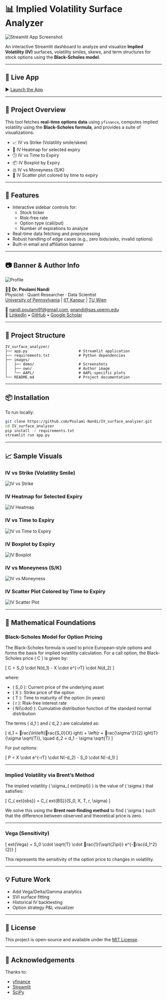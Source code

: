 
# 📊 Implied Volatility Surface Analyzer

![Streamlit App Screenshot](https://github.com/Poulami-Nandi/IV_surface_analyzer/raw/main/images/demo/banner_screenshot.png)

An interactive Streamlit dashboard to analyze and visualize **Implied Volatility (IV)** surfaces, volatility smiles, skews, and term structures for stock options using the **Black-Scholes model**.

---

## 🚀 Live App

▶️ [Launch the App](https://ivsurfaceanalyzer-fv9ni87dppyftsappw6q87h.streamlit.app)

---

## 🧠 Project Overview

This tool fetches **real-time options data** using `yfinance`, computes implied volatility using the **Black-Scholes formula**, and provides a suite of visualizations:

- 📈 IV vs Strike (Volatility smile/skew)
- 🧊 IV Heatmap for selected expiry
- 🕒 IV vs Time to Expiry
- 📦 IV Boxplot by Expiry
- ⚖️ IV vs Moneyness (S/K)
- 🎯 IV Scatter plot colored by time to expiry

---

## 🔧 Features

- Interactive sidebar controls for:
  - Stock ticker
  - Risk-free rate
  - Option type (call/put)
  - Number of expirations to analyze
- Real-time data fetching and preprocessing
- Robust handling of edge cases (e.g., zero bids/asks, invalid options)
- Built-in email and affiliation banner

---

## 📷 Banner & Author Info

![Profile](https://github.com/Poulami-Nandi/IV_surface_analyzer/raw/main/images/own/own_image.jpg)

**👩‍🔬 Dr. Poulami Nandi**  
Physicist · Quant Researcher · Data Scientist  
[University of Pennsylvania](https://live-sas-physics.pantheon.sas.upenn.edu/people/poulami-nandi) | [IIT Kanpur](https://www.iitk.ac.in/) | [TU Wien](http://www.itp.tuwien.ac.at/CPT/index.htm?date=201838&cats=xbrbknmztwd)

📧 [nandi.poulami91@gmail.com](mailto:nandi.poulami91@gmail.com), [pnandi@sas.upenn.edu](mailto:pnandi@sas.upenn.edu)  
🔗 [LinkedIn](https://www.linkedin.com/in/poulami-nandi-a8a12917b/) • [GitHub](https://github.com/Poulami-Nandi) • [Google Scholar](https://scholar.google.co.in/citations?user=bOYJeAYAAAAJ&hl=en)

---

## 📁 Project Structure

```
IV_surface_analyzer/
├── app.py                       # Streamlit application
├── requirements.txt             # Python dependencies
├── images/
│   ├── demo/                    # Screenshots
│   ├── own/                     # Author image
│   └── AAPL/                    # AAPL-specific plots
└── README.md                    # Project documentation
```

---

## 📦 Installation

To run locally:

```bash
git clone https://github.com/Poulami-Nandi/IV_surface_analyzer.git
cd IV_surface_analyzer
pip install -r requirements.txt
streamlit run app.py
```

---

## 📈 Sample Visuals

### IV vs Strike (Volatility Smile)

![IV vs Strike](https://github.com/Poulami-Nandi/IV_surface_analyzer/raw/main/images/AAPL/iv_vs_strike.png)

### IV Heatmap for Selected Expiry

![IV Heatmap](https://github.com/Poulami-Nandi/IV_surface_analyzer/raw/main/images/AAPL/iv_heatmap.png)

### IV vs Time to Expiry

![IV vs Time to Expiry](https://github.com/Poulami-Nandi/IV_surface_analyzer/raw/main/images/AAPL/iv_vs_expiry.png)

### IV Boxplot by Expiry

![IV Boxplot](https://github.com/Poulami-Nandi/IV_surface_analyzer/raw/main/images/AAPL/iv_boxplot.png)

### IV vs Moneyness (S/K)

![IV vs Moneyness](https://github.com/Poulami-Nandi/IV_surface_analyzer/raw/main/images/AAPL/iv_vs_moneyness.png)

### IV Scatter Plot Colored by Time to Expiry

![IV Scatter Plot](https://github.com/Poulami-Nandi/IV_surface_analyzer/raw/main/images/AAPL/iv_scatter.png)

---

## 🧠 Mathematical Foundations

### Black-Scholes Model for Option Pricing

The Black-Scholes formula is used to price European-style options and forms the basis for implied volatility calculation. For a call option, the Black-Scholes price \( C \) is given by:

\[
C = S_0 \cdot N(d_1) - X \cdot e^{-rT} \cdot N(d_2)
\]

where:

- \( S_0 \): Current price of the underlying asset
- \( X \): Strike price of the option
- \( T \): Time to maturity of the option (in years)
- \( r \): Risk-free interest rate
- \( N(\cdot) \): Cumulative distribution function of the standard normal distribution

The terms \( d_1 \) and \( d_2 \) are calculated as:

\[
d_1 = rac{\ln\left(rac{S_0}{X}ight) + \left(r + rac{\sigma^2}{2}ight)T}{\sigma \sqrt{T}}, \quad d_2 = d_1 - \sigma \sqrt{T}
\]

For put options:

\[
P = X \cdot e^{-rT} \cdot N(-d_2) - S_0 \cdot N(-d_1)
\]

---

### Implied Volatility via Brent’s Method

The implied volatility \( \sigma_{	ext{impl}} \) is the value of \( \sigma \) that satisfies:

\[
C_{	ext{obs}} = C_{	ext{BS}}(S_0, X, T, r, \sigma)
\]

We solve this using the **Brent root-finding method** to find \( \sigma \) such that the difference between observed and theoretical price is zero.

---

### Vega (Sensitivity)

\[
	ext{Vega} = S_0 \cdot \sqrt{T} \cdot rac{1}{\sqrt{2\pi}} e^{-rac{d_1^2}{2}}
\]

This represents the sensitivity of the option price to changes in volatility.

---

## 💡 Future Work

- Add Vega/Delta/Gamma analytics
- SVI surface fitting
- Historical IV backtesting
- Option strategy P&L visualizer

---

## 📜 License

This project is open-source and available under the [MIT License](LICENSE).

---

## 🙌 Acknowledgements

Thanks to:

- [yfinance](https://github.com/ranaroussi/yfinance)
- [Streamlit](https://streamlit.io/)
- [SciPy](https://scipy.org/)

